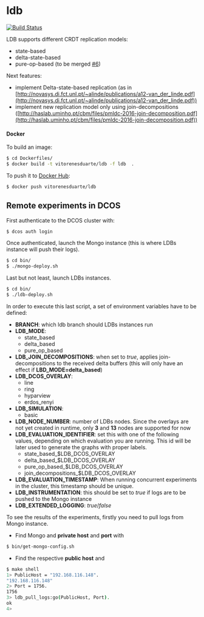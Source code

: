 # ldb

[![Build Status](https://travis-ci.org/vitorenesduarte/ldb.svg?branch=master)](https://travis-ci.org/vitorenesduarte/ldb/)

LDB supports different CRDT replication models:
- state-based
- delta-state-based
- pure-op-based (to be merged [#6](https://github.com/vitorenesduarte/ldb/pull/6))

Next features:
- implement Delta-state-based replication (as in [http://novasys.di.fct.unl.pt/~alinde/publications/a12-van_der_linde.pdf](http://novasys.di.fct.unl.pt/~alinde/publications/a12-van_der_linde.pdf))
- implement new replication model only using join-decompositions ([http://haslab.uminho.pt/cbm/files/pmldc-2016-join-decomposition.pdf](http://haslab.uminho.pt/cbm/files/pmldc-2016-join-decomposition.pdf))

#### Docker
To build an image:

```bash
$ cd Dockerfiles/
$ docker build -t vitorenesduarte/ldb -f ldb  .
```

To push it to [Docker Hub](https://hub.docker.com/):

```bash
$ docker push vitorenesduarte/ldb
```

## Remote experiments in DCOS
First authenticate to the DCOS cluster with:

```bash
$ dcos auth login
```

Once authenticated, launch the Mongo instance
(this is where LDBs instance will push their logs).

```bash
$ cd bin/
$ ./mongo-deploy.sh
```

Last but not least, launch LDBs instances.
```bash
$ cd bin/
$ ./ldb-deploy.sh
```

In order to execute this last script, a set of environment variables
have to be defined:

- __BRANCH__: which ldb branch should LDBs instances run
- __LDB_MODE__:
  - state_based
  - delta_based
  - pure_op_based
- __LDB_JOIN_DECOMPOSITIONS__: when set to _true_, applies
join-decompositions to the received delta buffers (this will only
have an effect if __LBD_MODE=delta_based__)
- __LDB_DCOS_OVERLAY__:
  - line
  - ring
  - hyparview
  - erdos_renyi
- __LDB_SIMULATION__:
  - basic
- __LDB_NODE_NUMBER__: number of LDBs nodes. Since the overlays are
not yet created in runtime, only __3__ and __13__ nodes are supported
for now
- __LDB_EVALUATION_IDENTIFIER__: set this with one of the following
values, depending on which evaluation you are running. This id will
be later used to generate the graphs with proper labels.
  - state_based_$LDB_DCOS_OVERLAY
  - delta_based_$LDB_DCOS_OVERLAY
  - pure_op_based_$LDB_DCOS_OVERLAY
  - join_decompositions_$LDB_DCOS_OVERLAY
- __LDB_EVALUATION_TIMESTAMP__: When running concurrent experiments
in the cluster, this timestamp should be unique.
- __LDB_INSTRUMENTATION__: this should be set to _true_ if logs are to
be pushed to the Mongo instance
- __LDB_EXTENDED_LOGGING__: _true_/_false_


To see the results of the experiments, firstly you need to pull logs
from Mongo instance.

- Find Mongo and __private host__ and __port__ with

```bash
$ bin/get-mongo-config.sh
```

- Find the respective __public host__ and

```bash
$ make shell
1> PublicHost = "192.168.116.148".
"192.168.116.148"
2> Port = 1756.
1756
3> ldb_pull_logs:go(PublicHost, Port).
ok
4>
```

